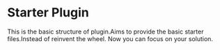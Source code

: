 # Starter Plugin 
This is the basic structure of plugin.Aims to provide the basic starter files.Instead of reinvent the wheel. Now you can focus on your solution. 
